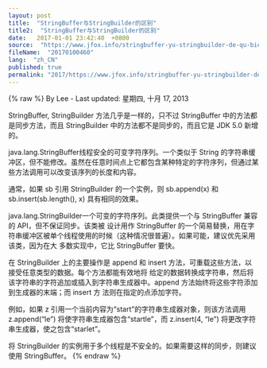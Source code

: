 ```yaml
---
layout: post
title:  "StringBuffer与StringBuilder的区别"
title2:  "StringBuffer与StringBuilder的区别"
date:   2017-01-01 23:42:40  +0800
source:  "https://www.jfox.info/stringbuffer-yu-stringbuilder-de-qu-bie.html"
fileName:  "20170100460"
lang:  "zh_CN"
published: true
permalink: "2017/https://www.jfox.info/stringbuffer-yu-stringbuilder-de-qu-bie.html"
---
```

{% raw %}
By Lee - Last updated: 星期四, 十月 17, 2013

StringBuffer, StringBuilder 方法几乎是一样的，只不过 StringBuffer 中的方法都是同步方法，而且 StringBuilder 中的方法都不是同步的，而且它是 JDK 5.0 新增的。

java.lang.StringBuffer线程安全的可变字符序列。一个类似于 String 的字符串缓冲区，但不能修改。虽然在任意时间点上它都包含某种特定的字符序列，但通过某些方法调用可以改变该序列的长度和内容。 

通常，如果 sb 引用 StringBuilder 的一个实例，则 sb.append(x) 和 sb.insert(sb.length(), x) 具有相同的效果。

java.lang.StringBuilder一个可变的字符序列。此类提供一个与 StringBuffer 兼容的 API，但不保证同步。该类被 设计用作 StringBuffer 的一个简易替换，用在字符串缓冲区被单个线程使用的时候（这种情况很普遍）。如果可能，建议优先采用该类，因为在大 多数实现中，它比 StringBuffer 要快。 

在 StringBuilder 上的主要操作是 append 和 insert 方法，可重载这些方法，以接受任意类型的数据。每个方法都能有效地将 给定的数据转换成字符串，然后将该字符串的字符追加或插入到字符串生成器中。append 方法始终将这些字符添加到生成器的末端；而 insert 方 法则在指定的点添加字符。 

例如，如果 z 引用一个当前内容为“start”的字符串生成器对象，则该方法调用 z.append(“le”) 将使字符串生成器包含“startle”，而 z.insert(4, “le”) 将更改字符串生成器，使之包含“starlet”。

将 StringBuilder 的实例用于多个线程是不安全的。如果需要这样的同步，则建议使用 StringBuffer。
{% endraw %}
